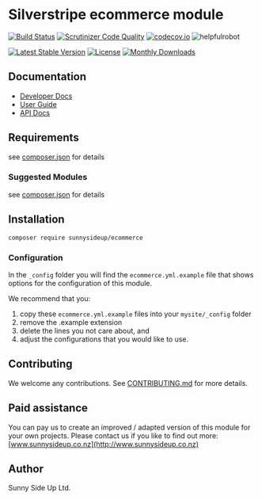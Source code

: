 # Silverstripe ecommerce module
[![Build Status](https://travis-ci.org/sunnysideup/silverstripe-ecommerce.svg?branch=master)](https://travis-ci.org/sunnysideup/silverstripe-ecommerce)
[![Scrutinizer Code Quality](https://scrutinizer-ci.com/g/sunnysideup/silverstripe-ecommerce/badges/quality-score.png?b=master)](https://scrutinizer-ci.com/g/sunnysideup/silverstripe-ecommerce/?branch=master)
[![codecov.io](https://codecov.io/github/sunnysideup/silverstripe-ecommerce/coverage.svg?branch=master)](https://codecov.io/github/sunnysideup/silverstripe-ecommerce?branch=master)
![helpfulrobot](https://helpfulrobot.io/sunnysideup/ecommerce/badge)

[![Latest Stable Version](https://poser.pugx.org/sunnysideup/ecommerce/version)](https://packagist.org/packages/sunnysideup/ecommerce)
[![License](https://poser.pugx.org/sunnysideup/ecommerce/license)](https://packagist.org/packages/sunnysideup/ecommerce)
[![Monthly Downloads](https://poser.pugx.org/sunnysideup/ecommerce/d/monthly)](https://packagist.org/packages/sunnysideup/ecommerce)


## Documentation



 * [Developer Docs](docs/en/INDEX.md)
 * [User Guide](docs/en/userguide.md)
 * [API Docs](http://docs.ssmods.com/sunnysideup/ecommerce)

## Requirements



see [composer.json](composer.json) for details

### Suggested Modules



see [composer.json](composer.json) for details


## Installation


```
composer require sunnysideup/ecommerce
```

### Configuration



In the `_config` folder you will find the `ecommerce.yml.example`
file that shows options for the configuration of this module.

We recommend that you:

  1. copy these `ecommerce.yml.example` files into your
`mysite/_config` folder
  2. remove the .example extension
  3. delete the lines you not care about, and
  4. adjust the configurations that you would like to use.


## Contributing



We welcome any contributions. See [CONTRIBUTING.md](CONTRIBUTING.md) for more details.

## Paid assistance



You can pay us to create an improved / adapted version of this module for your own projects.  Please contact us if you like to find out more: [www.sunnysideup.co.nz](http://www.sunnysideup.co.nz)

## Author



Sunny Side Up Ltd.
